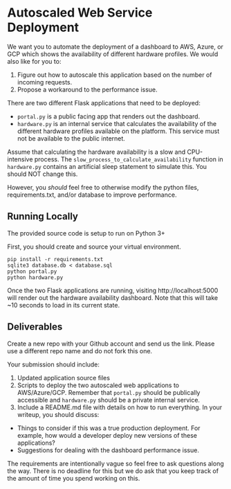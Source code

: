 # Autoscaled Web Service Deployment

We want you to automate the deployment of a dashboard to AWS, Azure, or GCP which shows the availability of different hardware profiles. We would also like for you to:

1. Figure out how to autoscale this application based on the number of incoming requests.
1. Propose a workaround to the performance issue.

There are two different Flask applications that need to be deployed:

* `portal.py` is a public facing app that renders out the dashboard.
* `hardware.py` is an internal service that calculates the availability of the different hardware profiles available on the platform. This service must not be available to the public internet.

Assume that calculating the hardware availability is a slow and CPU-intensive process. The `slow_process_to_calculate_availability` function in `hardware.py` contains an artificial sleep statement to simulate this. You should NOT change this.

However, you _should_ feel free to otherwise modify the python files, requirements.txt, and/or database to improve performance.

## Running Locally
The provided source code is setup to run on Python 3+

First, you should create and source your virtual environment.

```
pip install -r requirements.txt
sqlite3 database.db < database.sql
python portal.py
python hardware.py
```

Once the two Flask applications are running, visiting http://localhost:5000 will render out the hardware availability dashboard. Note that this will take ~10 seconds to load in its current state.

## Deliverables

Create a new repo with your Github account and send us the link. Please use a different repo name and do not fork this one.

Your submission should include:
1. Updated application source files
1. Scripts to deploy the two autoscaled web applications to AWS/Azure/GCP. Remember that `portal.py` should be publically accessible and `hardware.py` should be a private internal service.
1. Include a README.md file with details on how to run everything. In your writeup, you should discuss:
  * Things to consider if this was a true production deployment. For example, how would a developer deploy new versions of these applications?
  * Suggestions for dealing with the dashboard performance issue.

The requirements are intentionally vague so feel free to ask questions along the way. There is no deadline for this but we do ask that you keep track of the amount of time you spend working on this.
